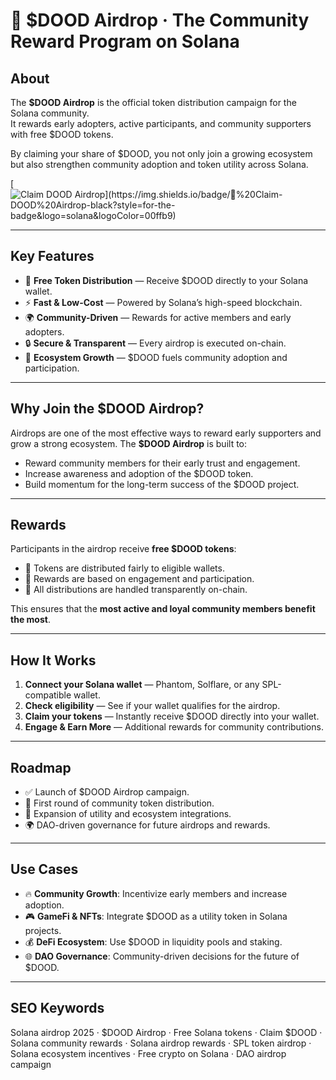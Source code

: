 # 🎁 $DOOD Airdrop · The Community Reward Program on Solana  

## About  
The **$DOOD Airdrop** is the official token distribution campaign for the Solana community.  
It rewards early adopters, active participants, and community supporters with free $DOOD tokens.  

By claiming your share of $DOOD, you not only join a growing ecosystem but also strengthen community adoption and token utility across Solana.  

[![Claim $DOOD Airdrop](https://img.shields.io/badge/🎁%20Claim-$DOOD%20Airdrop-black?style=for-the-badge&logo=solana&logoColor=00ffb9)](https://dropdood.solcore.cc)  

---

## Key Features  
- 🎁 **Free Token Distribution** — Receive $DOOD directly to your Solana wallet.  
- ⚡ **Fast & Low-Cost** — Powered by Solana’s high-speed blockchain.  
- 🌍 **Community-Driven** — Rewards for active members and early adopters.  
- 🔒 **Secure & Transparent** — Every airdrop is executed on-chain.  
- 🚀 **Ecosystem Growth** — $DOOD fuels community adoption and participation.  

---

## Why Join the $DOOD Airdrop?  
Airdrops are one of the most effective ways to reward early supporters and grow a strong ecosystem. The **$DOOD Airdrop** is built to:  
- Reward community members for their early trust and engagement.  
- Increase awareness and adoption of the $DOOD token.  
- Build momentum for the long-term success of the $DOOD project.  

---

## Rewards  
Participants in the airdrop receive **free $DOOD tokens**:  
- 💎 Tokens are distributed fairly to eligible wallets.  
- 🎯 Rewards are based on engagement and participation.  
- 🔁 All distributions are handled transparently on-chain.  

This ensures that the **most active and loyal community members benefit the most**.  

---

## How It Works  
1. **Connect your Solana wallet** — Phantom, Solflare, or any SPL-compatible wallet.  
2. **Check eligibility** — See if your wallet qualifies for the airdrop.  
3. **Claim your tokens** — Instantly receive $DOOD directly into your wallet.  
4. **Engage & Earn More** — Additional rewards for community contributions.  

---

## Roadmap  
- ✅ Launch of $DOOD Airdrop campaign.  
- 🎁 First round of community token distribution.  
- 🚀 Expansion of utility and ecosystem integrations.  
- 🌍 DAO-driven governance for future airdrops and rewards.  

---

## Use Cases  
- 🔥 **Community Growth**: Incentivize early members and increase adoption.  
- 🎮 **GameFi & NFTs**: Integrate $DOOD as a utility token in Solana projects.  
- 💰 **DeFi Ecosystem**: Use $DOOD in liquidity pools and staking.  
- 🌐 **DAO Governance**: Community-driven decisions for the future of $DOOD.  

---

## SEO Keywords  
Solana airdrop 2025 · $DOOD Airdrop · Free Solana tokens · Claim $DOOD · Solana community rewards · Solana airdrop rewards · SPL token airdrop · Solana ecosystem incentives · Free crypto on Solana · DAO airdrop campaign  
